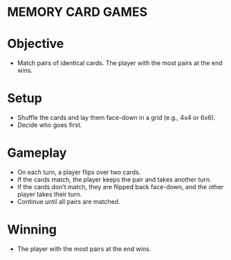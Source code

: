 # MEMORY CARD GAMES

# Objective
 - Match pairs of identical cards. The player with the most pairs at the end wins.

# Setup
- Shuffle the cards and lay them face-down in a grid (e.g., 4x4 or 6x6).
 - Decide who goes first.
# Gameplay
- On each turn, a player flips over two cards.
- If the cards match, the player keeps the pair and takes another turn.
- If the cards don’t match, they are flipped back face-down, and the other player takes their turn.
- Continue until all pairs are matched.
# Winning
- The player with the most pairs at the end wins.


